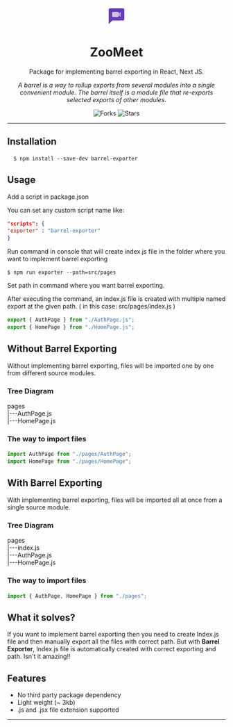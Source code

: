 <div align="center">
<img src="public/logo.png" alt="logo">

# ZooMeet

Package for implementing barrel exporting in React, Next JS.

_A barrel is a way to rollup exports from several modules into a single convenient module. The barrel itself is a module file that re-exports selected exports of other modules._

![Forks](https://img.shields.io/github/forks/rahulyadav139/barrel-exporter)
![Stars](https://img.shields.io/github/stars/rahulyadav139/barrel-exporter)

</div>

---

## Installation

```console
  $ npm install --save-dev barrel-exporter
```

## Usage

Add a script in package.json

You can set any custom script name like:

```json
"scripts": {
"exporter" : "barrel-exporter"
}
```

Run command in console that will create index.js file in the folder where you want to implement barrel exporting

```console
$ npm run exporter --path=src/pages
```

Set path in command where you want barrel exporting.

After executing the command, an index.js file is created with multiple named export at the given path. ( in this case: src/pages/index.js )

```js
export { AuthPage } from "./AuthPage.js";
export { HomePage } from "./HomePage.js";
```

## Without Barrel Exporting

Without implementing barrel exporting, files will be imported one by one from different source modules.

### Tree Diagram

pages <br/>
|---AuthPage.js <br/>
|---HomePage.js <br/>

### The way to import files

```js
import AuthPage from "./pages/AuthPage";
import HomePage from "./pages/HomePage";
```

## With Barrel Exporting

With implementing barrel exporting, files will be imported all at once from a single source module.

### Tree Diagram

pages <br/>
|---index.js <br/>
|---AuthPage.js <br/>
|---HomePage.js <br/>

### The way to import files

```js
import { AuthPage, HomePage } from "./pages";
```

## What it solves?

If you want to implement barrel exporting then you need to create Index.js file and then manually export all the files with correct path. But with **Barrel Exporter**, Index.js file is automatically created with correct exporting and path. Isn't it amazing!!

## Features

- No third party package dependency
- Light weight (~ 3kb)
- .js and .jsx file extension supported

---
